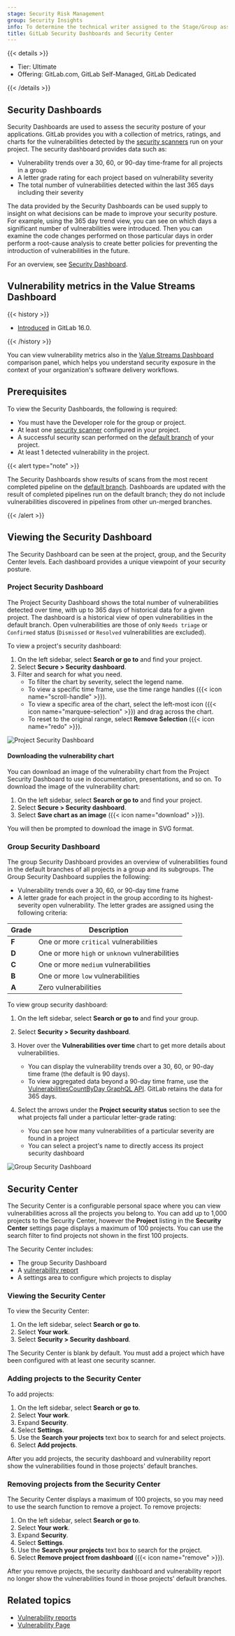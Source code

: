 ```yaml
---
stage: Security Risk Management
group: Security Insights
info: To determine the technical writer assigned to the Stage/Group associated with this page, see https://handbook.gitlab.com/handbook/product/ux/technical-writing/#assignments
title: GitLab Security Dashboards and Security Center
---
```


{{< details >}}

- Tier: Ultimate
- Offering: GitLab.com, GitLab Self-Managed, GitLab Dedicated

{{< /details >}}

## Security Dashboards

Security Dashboards are used to assess the security posture of your applications. GitLab provides
you with a collection of metrics, ratings, and charts for the vulnerabilities detected by the [security scanners](../detect/_index.md) run on your project. The security dashboard provides data such as:

- Vulnerability trends over a 30, 60, or 90-day time-frame for all projects in a group
- A letter grade rating for each project based on vulnerability severity
- The total number of vulnerabilities detected within the last 365 days including their severity

The data provided by the Security Dashboards can be used supply to insight on what decisions can be made to improve your security posture. For example, using the 365 day trend view, you can see on which days a significant number of vulnerabilities were introduced. Then you can examine the code changes performed on those particular days in order perform a root-cause analysis to create better policies for preventing the introduction of vulnerabilities in the future.

<i class="fa fa-youtube-play youtube" aria-hidden="true"></i>
For an overview, see [Security Dashboard](https://www.youtube.com/watch?v=Uo-pDns1OpQ).

## Vulnerability metrics in the Value Streams Dashboard

{{< history >}}

- [Introduced](https://gitlab.com/gitlab-org/gitlab/-/issues/383697) in GitLab 16.0.

{{< /history >}}

You can view vulnerability metrics also in the [Value Streams Dashboard](../../analytics/value_streams_dashboard.md) comparison panel, which helps you understand security exposure in the context of your organization's software delivery workflows.

## Prerequisites

To view the Security Dashboards, the following is required:

- You must have the Developer role for the group or project.
- At least one [security scanner](../detect/_index.md) configured in your project.
- A successful security scan performed on the [default branch](../../project/repository/branches/default.md) of your project.
- At least 1 detected vulnerability in the project.

{{< alert type="note" >}}

The Security Dashboards show results of scans from the most recent completed pipeline on the
[default branch](../../project/repository/branches/default.md). Dashboards are updated with the result of completed pipelines run on the default branch; they do not include vulnerabilities discovered in pipelines from other un-merged branches.

{{< /alert >}}

## Viewing the Security Dashboard

The Security Dashboard can be seen at the project, group, and the Security Center levels.
Each dashboard provides a unique viewpoint of your security posture.

### Project Security Dashboard

The Project Security Dashboard shows the total number of vulnerabilities detected over time,
with up to 365 days of historical data for a given project. The dashboard is a historical view of open vulnerabilities in the default branch. Open vulnerabilities are those of only `Needs triage` or `Confirmed` status (`Dismissed` or `Resolved` vulnerabilities are excluded).

To view a project's security dashboard:

1. On the left sidebar, select **Search or go to** and find your project.
1. Select **Secure > Security dashboard**.
1. Filter and search for what you need.
   - To filter the chart by severity, select the legend name.
   - To view a specific time frame, use the time range handles ({{< icon name="scroll-handle" >}}).
   - To view a specific area of the chart, select the left-most icon ({{< icon name="marquee-selection" >}}) and drag
     across the chart.
   - To reset to the original range, select **Remove Selection** ({{< icon name="redo" >}}).

![Project Security Dashboard](img/project_security_dashboard_v16_6.png)

#### Downloading the vulnerability chart

You can download an image of the vulnerability chart from the Project Security Dashboard
to use in documentation, presentations, and so on. To download the image of the vulnerability
chart:

1. On the left sidebar, select **Search or go to** and find your project.
1. Select **Secure > Security dashboard**.
1. Select **Save chart as an image** ({{< icon name="download" >}}).

You will then be prompted to download the image in SVG format.

### Group Security Dashboard

The group Security Dashboard provides an overview of vulnerabilities found in the default
branches of all projects in a group and its subgroups. The Group Security Dashboard
supplies the following:

- Vulnerability trends over a 30, 60, or 90-day time frame
- A letter grade for each project in the group according to its highest-severity open vulnerability. The letter grades are assigned using the following criteria:

| Grade | Description |
| ----- | ----------- |
| **F** | One or more `critical` vulnerabilities |
| **D** | One or more `high` or `unknown` vulnerabilities |
| **C** | One or more `medium` vulnerabilities |
| **B** | One or more `low` vulnerabilities |
| **A** | Zero vulnerabilities |

To view group security dashboard:

1. On the left sidebar, select **Search or go to** and find your group.
1. Select **Security > Security dashboard**.
1. Hover over the **Vulnerabilities over time** chart to get more details about vulnerabilities.
   - You can display the vulnerability trends over a 30, 60, or 90-day time frame (the default is 90 days).
   - To view aggregated data beyond a 90-day time frame, use the [VulnerabilitiesCountByDay GraphQL API](../../../api/graphql/reference/_index.md#vulnerabilitiescountbyday). GitLab retains the data for 365 days.

1. Select the arrows under the **Project security status** section to see the what projects fall under a particular letter-grade rating:
   - You can see how many vulnerabilities of a particular severity are found in a project
   - You can select a project's name to directly access its project security dashboard

![Group Security Dashboard](img/group_security_dashboard_v16_6.png)

## Security Center

The Security Center is a configurable personal space where you can view vulnerabilities across all the
projects you belong to. You can add up to 1,000 projects to the Security Center, however the **Project** listing in
the **Security Center** settings page displays a maximum of 100 projects. You can use the search filter to find projects not
shown in the first 100 projects.

The Security Center includes:

- The group Security Dashboard
- A [vulnerability report](../vulnerability_report/_index.md)
- A settings area to configure which projects to display

### Viewing the Security Center

To view the Security Center:

1. On the left sidebar, select **Search or go to**.
1. Select **Your work**.
1. Select **Security > Security dashboard**.

The Security Center is blank by default. You must add a project which have been configured with at least one security scanner.

### Adding projects to the Security Center

To add projects:

1. On the left sidebar, select **Search or go to**.
1. Select **Your work**.
1. Expand **Security**.
1. Select **Settings**.
1. Use the **Search your projects** text box to search for and select projects.
1. Select **Add projects**.

After you add projects, the security dashboard and vulnerability report show the vulnerabilities found in those projects' default branches.

### Removing projects from the Security Center

The Security Center displays a maximum of 100 projects, so you may need to use the search function to remove a project. To remove projects:

1. On the left sidebar, select **Search or go to**.
1. Select **Your work**.
1. Expand **Security**.
1. Select **Settings**.
1. Use the **Search your projects** text box to search for the project.
1. Select **Remove project from dashboard** ({{< icon name="remove" >}}).

After you remove projects, the security dashboard and vulnerability report no longer show the vulnerabilities found in those projects' default branches.

## Related topics

- [Vulnerability reports](../vulnerability_report/_index.md)
- [Vulnerability Page](../vulnerabilities/_index.md)
